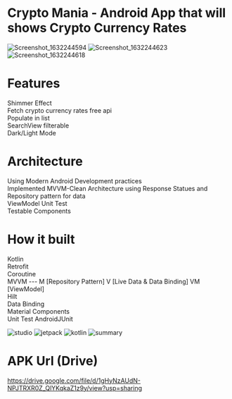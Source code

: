 # Crypto Mania - Android App that will shows Crypto Currency Rates

![Screenshot_1632244594](https://user-images.githubusercontent.com/16830594/134217615-e583603f-b7b8-4618-b3b0-3bcf57b5e40e.png)
![Screenshot_1632244623](https://user-images.githubusercontent.com/16830594/134217605-38360f4d-c0e0-4609-8b02-fa2d5263491a.png)
![Screenshot_1632244618](https://user-images.githubusercontent.com/16830594/134217616-e3572584-d56a-4dee-b609-61463ef94d0c.png)

# Features
Shimmer Effect  
Fetch crypto currency rates free api  
Populate in list  
SearchView filterable  
Dark/Light Mode  

# Architecture
Using Modern Android Development practices  
Implemented MVVM-Clean Architecture using Response Statues and Repository pattern for data  
ViewModel Unit Test  
Testable Components  

# How it built
Kotlin  
Retrofit  
Coroutine  
MVVM --- M [Repository Pattern] V [Live Data & Data Binding] VM [ViewModel]  
Hilt  
Data Binding  
Material Components  
Unit Test AndroidJUnit  

![studio](https://user-images.githubusercontent.com/16830594/134219552-c205c2ea-c4a9-45a0-a009-e25f073a9080.png)
![jetpack](https://user-images.githubusercontent.com/16830594/134219559-1bd829eb-4382-4212-97f2-1bcbf0d16903.png)
![kotlin](https://user-images.githubusercontent.com/16830594/134219560-a155c25a-b2d0-4f65-92cd-585fb9b5b5fb.png)
![summary](https://user-images.githubusercontent.com/16830594/134219557-c1272c53-d31a-49b4-9203-c7d97212f58f.png)

# APK Url (Drive)
https://drive.google.com/file/d/1gHyNzAUdN-NPJTRXR0Z_QlYKqkaZ1z9y/view?usp=sharing  
